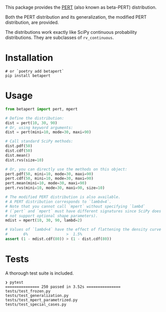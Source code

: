 This package provides the [PERT](https://en.wikipedia.org/wiki/PERT_distribution) (also known as beta-PERT) distribution.

Both the PERT distribution and its generalization, the modified PERT distribution, are provided.

The distributions work exactly like SciPy continuous probability distributions. They are subclasses of `rv_continuous`.

# Installation
```shell
# or `poetry add betapert`
pip install betapert
```

# Usage

```python
from betapert import pert, mpert

# Define the distribution:
dist = pert(10, 30, 90)
# Or, using keyword arguments:
dist = pert(mini=10, mode=30, maxi=90)

# Call standard SciPy methods:
dist.pdf(50)
dist.cdf(50)
dist.mean()
dist.rvs(size=10)

# Or, you can directly use the methods on this object:
pert.pdf(50, mini=10, mode=30, maxi=90)
pert.cdf(50, mini=10, mode=30, maxi=90)
pert.mean(mini=10, mode=30, maxi=90)
pert.rvs(mini=10, mode=30, maxi=90, size=10)

# The modified PERT distribution is also available.
# A PERT distribution corresponds to `lambd=4`.
# Note that you cannot call `mpert` without specifying `lambd`
# (`pert` and `mpert` must have different signatures since SciPy does
# not support optional shape parameters).
mdist = mpert(10, 30, 90, lambd=2)

# Values of `lambd<4` have the effect of flattening the density curve
#       6%                 >  1.5%
assert (1 - mdist.cdf(80)) > (1 - dist.cdf(80))
```

# Tests

A thorough test suite is included.

```
❯ pytest
=============== 250 passed in 3.52s ===============
tests/test_frozen.py 
tests/test_generalization.py
tests/test_mpert_parametrized.py
tests/test_special_cases.py 
```